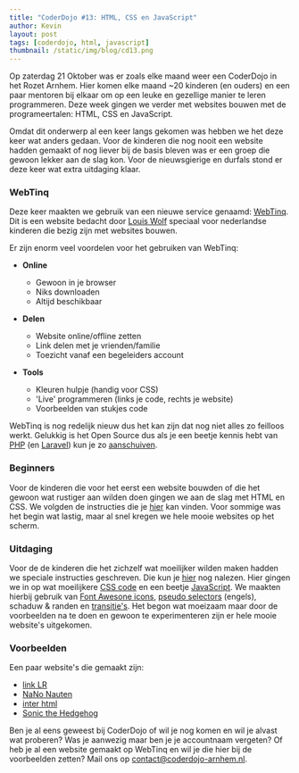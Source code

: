 ```yaml
---
title: "CoderDojo #13: HTML, CSS en JavaScript"
author: Kevin
layout: post
tags: [coderdojo, html, javascript]
thumbnail: /static/img/blog/cd13.png
---
```

Op zaterdag 21 Oktober was er zoals elke maand weer een CoderDojo in het Rozet Arnhem. Hier komen elke maand ~20 kinderen (en ouders) en een paar mentoren bij elkaar om op een leuke en gezellige manier te leren programmeren. Deze week gingen we verder met websites bouwen met de programeertalen: HTML, CSS en JavaScript.

Omdat dit onderwerp al een keer langs gekomen was hebben we het deze keer wat anders gedaan. Voor de kinderen die nog nooit een website hadden gemaakt of nog liever bij de basis bleven was er een groep die gewoon lekker aan de slag kon. Voor de nieuwsgierige en durfals stond er deze keer wat extra uitdaging klaar.

### WebTinq

Deze keer maakten we gebruik van een nieuwe service genaamd: <a href="https://www.webtinq.nl" target="_blank" rel="noopener">WebTinq</a>. Dit is een website bedacht door <a href="https://www.webtinq.nl/over" target="_blank" rel="noopener">Louis Wolf</a> speciaal voor nederlandse kinderen die bezig zijn met websites bouwen.

Er zijn enorm veel voordelen voor het gebruiken van WebTinq:
- **Online**
  - Gewoon in je browser
  - Niks downloaden
  - Altijd beschikbaar

- **Delen**
  - Website online/offline zetten
  - Link delen met je vrienden/familie
  - Toezicht vanaf een begeleiders account

- **Tools**
  - Kleuren hulpje (handig voor CSS)
  - 'Live' programmeren (links je code, rechts je website)
  - Voorbeelden van stukjes code

WebTinq is nog redelijk nieuw dus het kan zijn dat nog niet alles zo feilloos werkt. Gelukkig is het Open Source dus als je een beetje kennis hebt van [PHP](https://www.php.net) (en [Laravel](https://www.laravel.com)) kun je zo [aanschuiven](https://github.com/louiswolf/webtinq).

### Beginners

Voor de kinderen die voor het eerst een website bouwden of die het gewoon wat rustiger aan wilden doen gingen we aan de slag met HTML en CSS. We volgden de instructies die je [hier](https://webtinq.nl/download/instruction) kan vinden. Voor sommige was het begin wat lastig, maar al snel kregen we hele mooie websites op het scherm.

### Uitdaging

Voor de de kinderen die het zichzelf wat moeilijker wilden maken hadden we speciale instructies geschreven. Die kun je [hier](https://webtinq.nl/coderdojo-arnhem/) nog nalezen. Hier gingen we in op wat moeilijkere [CSS code](https://webtinq.nl/coderdojo-arnhem/css-instructie.html) en een beetje [JavaScript](https://webtinq.nl/coderdojo-arnhem/javascript.html). We maakten hierbij gebruik van [Font Awesone icons](http://fontawesome.io/), [pseudo selectors](https://css-tricks.com/pseudo-class-selectors/) (engels), schaduw &amp; randen en [transitie's](https://modernways.be/myap/it/page/programming/css/transition%20and%20animation/CSS%20transities.html). Het begon wat moeizaam maar door de voorbeelden na te doen en gewoon te experimenteren zijn er hele mooie website's uitgekomen.

### Voorbeelden
Een paar website's die gemaakt zijn:
- [link LR](https://webtinq.nl/link-lr/index.html)
- [NaNo Nauten](https://webtinq.nl/programeren/index.html)
- [inter html](https://webtinq.nl/interhtml/index.html)
- [Sonic the Hedgehog](https://webtinq.nl/sonic-the-hedgehog)

Ben je al eens geweest bij CoderDojo of wil je nog komen en wil je alvast wat proberen?
Was je aanwezig maar ben je je accountnaam vergeten?
Of heb je al een website gemaakt op WebTinq en wil je die hier bij de voorbeelden zetten? Mail ons op [contact@coderdojo-arnhem.nl](mailto:contact@coderdojo-arnhem.nl).